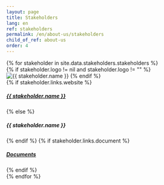 ```yaml
---
layout: page
title: Stakeholders
lang: en
ref: stakeholders
permalink: /en/about-us/stakeholders
child_of_ref: about-us
order: 4
---
```


<div class="card-columns">
  {% for stakeholder in site.data.stakeholders.stakeholders %}
  <div class="card border rounded">
    {% if stakeholder.logo != nil and stakeholder.logo != "" %}
    <img class="card-img-top" src="/assets/images/logos/{{ stakeholder.ref }}.{{ stakeholder.logo }}" alt="{{ stakeholder.name }}">
    {% endif %}
    <div class="card-body">
      {% if stakeholder.links.website %}
        <a href="{{ stakeholder.links.website }}" class="card-link"><h5 class="card-title">{{ stakeholder.name }}</h5></a>
      {% else %}
        <h5 class="card-title">{{ stakeholder.name }}</h5>
      {% endif %}
      {% if stakeholder.links.document %}
        <a href="{{ stakeholder.links.document }}" class="card-link"><h5 class="card-title">Documents</h5></a>
      {% endif %}
    </div>
  </div>
  {% endfor %}
</div>
